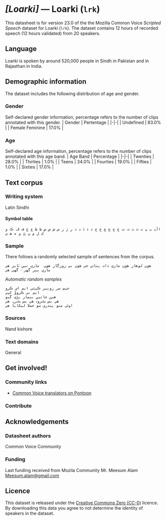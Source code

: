 # *[Loarki]* &mdash; Loarki (`lrk`)
This datasheet is for version 23.0 of the the Mozilla Common Voice *Scripted Speech* dataset 
for Loarki (`lrk`). The dataset contains 12 hours of recorded
speech (12 hours validated) from 20 speakers.

## Language
Loarki is spoken by around 520,000 people in Sindh in Pakistan and in Rajasthan in India.
<!-- {{LANGUAGE_DESCRIPTION}} -->
<!-- Provide a brief (1-2 paragraph) description of your language -->
<!-- ### Variants -->
<!-- {{VARIANT_DESCRIPTION}} -->
<!-- @ OPTIONAL @ -->
<!-- Describe the variants (MCV variants) of your language -->
<!-- Original Answer: -->
<!-- مارواڑی،سنسکرت،سندھی۔اردو -->

## Demographic information
The dataset includes the following distribution of age and gender.
<!-- You can get a lot of the information in this section from https://analyzer.cv-toolbox.web.tr/browse -->

### Gender
Self-declared gender information, percentage refers to the number of clips annotated with this gender.
| Gender | Pertentage |
|-|-|
| Undefined | 83.0% |
| Female Feminine | 17.0% |
<!-- {{GENDER_TABLE}} -->
<!-- @ AUTOMATICALLY GENERATED @ -->
<!-- | Gender | Frequency |
|--------|-----------|
| male, masculine | ? |
| undeclared | ? |
| female, feminine | ? | -->

### Age
Self-declared age information, percentage refers to the number of clips annotated with this age band.
| Age Band | Percentage |
|-|-|
| Twenties | 28.0% |
| Thirties | 1.0% |
| Teens | 34.0% |
| Fourties | 19.0% |
| Fifties | 1.0% |
| Sixties | 17.0% |
<!-- {{AGE_TABLE}} -->
<!-- @ AUTOMATICALLY GENERATED @ -->
<!-- | Age band | Frequency |
|----------|-----------|
| teens | ? |
| twenties | ? |
| thirties | ? |
| fourties | ? |
| fifties | ? |
   ...if other age ranges are present in your data, add rows... -->

## Text corpus
<!-- {{TEXT_CORPUS_DESCRIPTION}} -->
<!-- @ OPTIONAL @ -->
<!-- An overview of the text corpus, with information such as average length (in characters and words) of validated sentences. -->
<!-- دو ھزار جملے لوھار کی زبان کے ھی اور کچھ گھریلو اور کہانیوں  والی ھی -->

### Writing system
Latin Sindhi
<!-- {{WRITING_SYSTEM_DESCRIPTION}} -->
<!-- @ OPTIONAL @ -->
<!-- A description of the writing system (or writing systems) used in the text corpus -->

#### Symbol table
```اآب ٻ ڀ ت ٿ ٺ ث ٽ ج ڄ چ ڇ خ ح د ڌ ڏ ڊ ذ ر ڙ ز س ش ص ض ط ظ ع غ ف ڦ ڪ و ک ل م ن ڻ و ه ھ ي```
<!-- {{ALPHABET_TABLE}} -->
<!-- @ OPTIONAL @ -->
<!-- If the writing system is alphabetic, you can include the valid alphabet here -->

### Sample
There follows a randomly selected sample of sentences from the corpus.
```
ھون لوھار ھون ماري ذات پتاڻي جي ھون بي روزگار ھون  ماري تين ٽاٻر ھي ماري ٻير گهر ۾ گهي ھي
```

*Automatic random samples*

```
جيم سر زوبير ڪيئي ايم اي ڪرو
ايم ني ڪرووُ کپي
ھين جائين بيمار پڙي گيو
ھي بس ڪروہ ھي بس ڪرہِہ ھي
اوڻي منو پندري سو جملا ليکايا ھي
```
<!-- {{SENTENCES_SAMPLE}} -->

### Sources
Nand kishore
<!-- {{SOURCES_LIST}} -->
<!-- @ OPTIONAL @ -->
<!-- A list of sentence sources, can be curated to the top-N -->

### Text domains
General
<!-- {{TEXT_DOMAIN_DESCRIPTION}} -->
<!-- @ OPTIONAL @ -->
<!-- What text domains are represented in the corpus? -->

## Get involved!

### Community links
* [Common Voice translators on Pontoon](https://pontoon.mozilla.org/lrk/common-voice/contributors/)

### Contribute
<!-- {{CONTRIBUTE_LINKS_LIST}} -->
<!-- Here you can include links for how to contribute to the dataset -->

## Acknowledgements

### Datasheet authors
Common Voice Community
<!-- {{DATASHEET_AUTHORS_LIST}} -->
<!-- A list in the format of: Your Name <email@email.com> -->

### Funding
Last funding received from Mozila Community  Mr. Meesum Alam Meesum.alam@gmail.com
<!-- {{FUNDING_DESCRIPTION}} -->
<!-- @ OPTIONAL @ -->
<!-- If you received any funding, you can include the acknowledgement here -->

## Licence
This dataset is released under the [Creative Commons Zero (CC-0)](https://creativecommons.org/public-domain/cc0/) licence. By downloading this data
you agree to not determine the identity of speakers in the dataset.